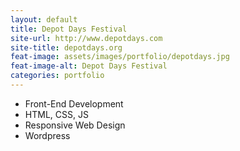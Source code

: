 ```yaml
---
layout: default
title: Depot Days Festival
site-url: http://www.depotdays.com
site-title: depotdays.org
feat-image: assets/images/portfolio/depotdays.jpg
feat-image-alt: Depot Days Festival
categories: portfolio
---
```


<!-- Content Area Below -->
<ul class="portfolio-role">
  <li>Front-End Development</li>
  <li>HTML, CSS, JS</li>
  <li>Responsive Web Design</li>
  <li>Wordpress</li>
</ul>
